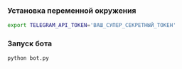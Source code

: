 
### Установка переменной окружения

```bash
export TELEGRAM_API_TOKEN='ВАШ_СУПЕР_СЕКРЕТНЫЙ_ТОКЕН'
```

### Запуск бота

```bash
python bot.py
```
